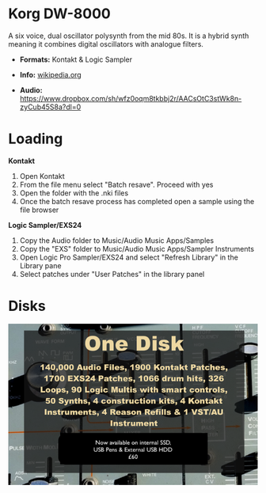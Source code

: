 # Korg DW-8000 

A six voice, dual oscillator polysynth from the mid 80s. It is a hybrid synth meaning it combines digital oscillators with analogue filters. 

-   **Formats:** Kontakt & Logic Sampler
-    **Info:** [wikipedia.org](https://en.wikipedia.org/wiki/Korg_DW-8000/)


-   **Audio:** https://www.dropbox.com/sh/wfz0oqm8tkbbj2r/AACsOtC3stWk8n-zyCub45S8a?dl=0

# Loading

****Kontakt****

1.  Open Kontakt
2. From the file menu select "Batch resave". Proceed with yes
3. Open the folder with the .nki files
4. Once the batch resave process has completed open a sample using the file browser

**Logic Sampler/EXS24**

1. Copy the Audio folder to Music/Audio Music Apps/Samples
2. Copy the "EXS" folder to Music/Audio Music Apps/Sampler Instruments
3. Open Logic Pro Sampler/EXS24 and select "Refresh Library" in the Library pane
4. Select patches under "User Patches" in the library panel 


# Disks

[
![enter image description here](https://github.com/publicsamples/Public-Samples/blob/master/disk-big_0.png?raw=true)
](https://gum.co/modularsamples-drives)
